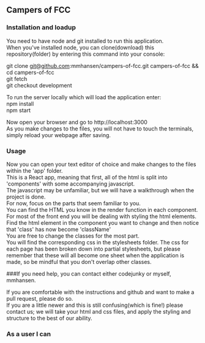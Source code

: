 ## Campers of FCC

### Installation and loadup
You need to have node and git installed to run this application.   
When you've installed node, you can clone(download) this repository(folder) by entering this command into your console:  

git clone git@github.com:mmhansen/campers-of-fcc.git campers-of-fcc && cd campers-of-fcc  
git fetch  
git checkout development  

To run the server locally which will load the application enter:  
npm install  
npm start   

Now open your browser and go to http://localhost:3000  
As you make changes to the files, you will not have to touch the terminals, simply reload your webpage after saving.  

### Usage   
Now you can open your text editor of choice and make changes to the files within the 'app' folder.  
This is a React app, meaning that first, all of the html is split into 'components' with some accompanying javascript.  
The javascript may be unfamiliar, but we will have a walkthrough when the project is done.  
For now, focus on the parts that seem familiar to you.   
You can find the HTML you know in the render function in each component.  
For most of the front end you will be dealing with styling the html elements.  
Find the html element in the component you want to change and then notice that 'class' has now become 'className'  
You are free to change the classes for the most part.  
You will find the corresponding css in the stylesheets folder. The css for each page has been broken down into partial stylesheets, but  please remember that these will all become one sheet when the application is made, so be mindful that you don't overlap other classes.  

###If you need help, you can contact either codejunky or myself, mmhansen.   

If you are comfortable with the instructions and github and want to make a pull request, please do so.  
If you are a little newer and this is still confusing(which is fine!) please contact us; we will take your html and css files, and apply the styling and structure to the best of our ability.   

### As a user I can     
